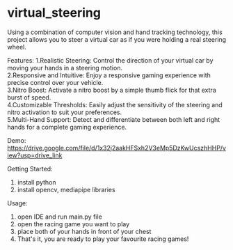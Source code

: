 # virtual_steering
 Using a combination of computer vision and hand tracking technology, this project allows you to steer a virtual car as if you were holding a real steering wheel.

Features:
1.Realistic Steering: Control the direction of your virtual car by moving your hands in a steering motion.<br/>
2.Responsive and Intuitive: Enjoy a responsive gaming experience with precise control over your vehicle.<br/>
3.Nitro Boost: Activate a nitro boost by a simple thumb flick for that extra burst of speed.<br/>
4.Customizable Thresholds: Easily adjust the sensitivity of the steering and nitro activation to suit your preferences.<br/>
5.Multi-Hand Support: Detect and differentiate between both left and right hands for a complete gaming experience.<br/>

Demo:
https://drive.google.com/file/d/1x32j2aakHFSxh2V3eMp5DzKwUcszhHHP/view?usp=drive_link

Getting Started:
1. install python 
2. install opencv, mediapipe libraries

Usage:
1. open IDE and run main.py file
2. open the racing game you want to play
3. place both of your hands in front of your chest
4. That's it, you are ready to play your favourite racing games!
